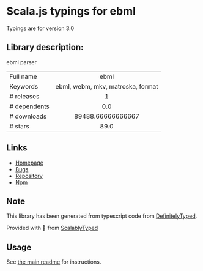 
# Scala.js typings for ebml

Typings are for version 3.0

## Library description:
ebml parser

|                    |                 |
| ------------------ | :-------------: |
| Full name          | ebml |
| Keywords           | ebml, webm, mkv, matroska, format |
| # releases         | 1 |
| # dependents       | 0.0 |
| # downloads        | 89488.66666666667 |
| # stars            | 89.0 |

## Links
- [Homepage](https://github.com/node-ebml/node-ebml#readme)
- [Bugs](https://github.com/node-ebml/node-ebml/issues)
- [Repository](https://github.com/node-ebml/node-ebml)
- [Npm](https://www.npmjs.com/package/ebml)
    


## Note
This library has been generated from typescript code from [DefinitelyTyped](https://definitelytyped.org).

Provided with :purple_heart: from [ScalablyTyped](https://github.com/oyvindberg/ScalablyTyped)

## Usage
See [the main readme](../../readme.md) for instructions.


